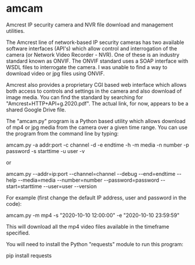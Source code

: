 # amcam
Amcrest IP security camera and NVR file download and management utilities.

The Amcrest line of network-based IP security cameras has two available software interfaces (API's) which allow control and interrogation of the camera (or Network Video Recorder - NVR).
One of these is an industry standard known as ONVIF. The ONVIF standard uses a SOAP interface with WSDL files to interrogate the camera. I was unable to find a way to download video or jpg files using ONVIF.

Amcrest also provides a proprietary CGI based web interface which allows both access to controls and settings in the camera and also download of image media. You can find the standard by searching for "Amcrest+HTTP+API+g.2020.pdf". The actual link, for now, appears to be a shared Google Drive file.

The "amcam.py" program is a Python based utility which allows download of mp4 or jpg media from the camera over a given time range. You can use the program from the command line by typing:

  amcam.py -a addr:port -c channel -d -e endtime -h -m media -n number -p password -s starttime -u user -v 

or

  amcam.py --addr=ip:port --channel=channel --debug --end=endtime --help --media=media --number=number --password=password --start=starttime --user=user --version
  
For example (first change the default IP address, user and password in the code):

  amcam.py -m mp4 -s "2020-10-10 12:00:00" -e "2020-10-10 23:59:59"
  
This will download all the mp4 video files available in the timeframe specified.

You will need to install the Python "requests" module to run this program:

  pip install requests
  


